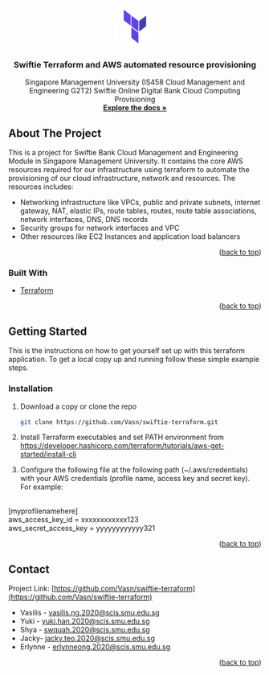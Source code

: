 <div id="top"></div>
<!-- PROJECT LOGO -->
<br />
<div align="center">
  <a href="https://github.com/github_username/repo_name">
    <img src="images/terralogo.png" alt="Logo" width="80" height="80">
  </a>

<h3 align="center">Swiftie Terraform and AWS automated resource provisioning</h3>

  <p align="center">
    Singapore Management University (IS458 Cloud Management and Engineering
G2T2) Swiftie Online Digital Bank Cloud Computing Provisioning
    <br />
    <a href="https://github.com/Vasn/swiftie-terraform"><strong>Explore the docs »</strong></a>
  </p>
</div>



<!-- ABOUT THE PROJECT -->
## About The Project

This is a project for Swiftie Bank Cloud Management and Engineering Module in Singapore Management University. It contains the core AWS resources required for our infrastructure using terraform to automate the provisioning of our cloud infrastructure, network and resources. The resources includes:
* Networking infrastructure like VPCs, public and private subnets, internet gateway, NAT, elastic IPs, route tables, routes, route table associations, network interfaces, DNS, DNS records
* Security groups for network interfaces and VPC
* Other resources like EC2 Instances and application load balancers


<p align="right">(<a href="#top">back to top</a>)</p>



### Built With

* [Terraform](https://www.terraform.io/)

<p align="right">(<a href="#top">back to top</a>)</p>



<!-- GETTING STARTED -->
## Getting Started
This is the instructions on how to get yourself set up with this terraform application.
To get a local copy up and running follow these simple example steps.

### Installation

1. Download a copy or clone the repo
   ```sh
   git clone https://github.com/Vasn/swiftie-terraform.git
   ```
   
2. Install Terraform executables and set PATH environment from https://developer.hashicorp.com/terraform/tutorials/aws-get-started/install-cli
3. Configure the following file at the following path (~/.aws/credentials) with your AWS credentials (profile name, access key and secret key). For example:
<br />
[myprofilenamehere] <br />
aws_access_key_id = xxxxxxxxxxxx123 <br />
aws_secret_access_key = yyyyyyyyyyyy321 <br />


<p align="right">(<a href="#top">back to top</a>)</p>


<!-- CONTACT -->
## Contact

Project Link: [https://github.com/Vasn/swiftie-terraform](https://github.com/Vasn/swiftie-terraform)

* Vasilis - vasilis.ng.2020@scis.smu.edu.sg
* Yuki - yuki.han.2020@scis.smu.edu.sg
* Shya - swquah.2020@scis.smu.edu.sg
* Jacky- jacky.teo.2020@scis.smu.edu.sg
* Erlynne - erlynneong.2020@scis.smu.edu.sg

<p align="right">(<a href="#top">back to top</a>)</p>



<!-- MARKDOWN LINKS & IMAGES -->
<!-- https://www.markdownguide.org/basic-syntax/#reference-style-links -->
[contributors-shield]: https://img.shields.io/github/contributors/github_username/repo_name.svg?style=for-the-badge
[contributors-url]: https://github.com/github_username/repo_name/graphs/contributors
[forks-shield]: https://img.shields.io/github/forks/github_username/repo_name.svg?style=for-the-badge
[forks-url]: https://github.com/github_username/repo_name/network/members
[stars-shield]: https://img.shields.io/github/stars/github_username/repo_name.svg?style=for-the-badge
[stars-url]: https://github.com/github_username/repo_name/stargazers
[issues-shield]: https://img.shields.io/github/issues/github_username/repo_name.svg?style=for-the-badge
[issues-url]: https://github.com/github_username/repo_name/issues
[license-shield]: https://img.shields.io/github/license/github_username/repo_name.svg?style=for-the-badge
[license-url]: https://github.com/github_username/repo_name/blob/master/LICENSE.txt
[linkedin-shield]: https://img.shields.io/badge/-LinkedIn-black.svg?style=for-the-badge&logo=linkedin&colorB=555
[linkedin-url]: https://linkedin.com/in/linkedin_username
[product-screenshot]: images/screenshot.png
